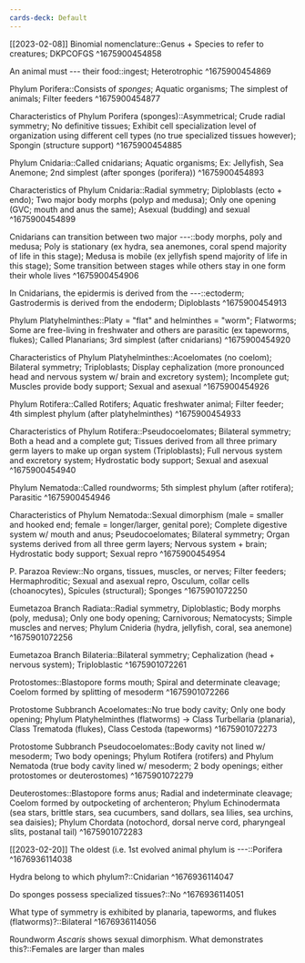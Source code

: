 ```yaml
---
cards-deck: Default
---
```


[[2023-02-08]]
Binomial nomenclature::Genus + Species to refer to creatures; DKPCOFGS
^1675900454858

An animal must --- their food::ingest; Heterotrophic
^1675900454869

Phylum Porifera::Consists of *sponges*; Aquatic organisms; The simplest of animals; Filter feeders
^1675900454877

Characteristics of Phylum Porifera (sponges)::Asymmetrical; Crude radial symmetry; No definitive tissues; Exhibit cell specialization level of organization using different cell types (no true specialized tissues however); Spongin (structure support)
^1675900454885

Phylum Cnidaria::Called cnidarians; Aquatic organisms; Ex: Jellyfish, Sea Anemone; 2nd simplest (after sponges (porifera)) 
^1675900454893

Characteristics of Phylum Cnidaria::Radial symmetry; Diploblasts (ecto + endo); Two major body morphs (polyp and medusa); Only one opening (GVC; mouth and anus the same); Asexual (budding) and sexual 
^1675900454899

Cnidarians can transition between two major ---::body morphs, poly and medusa; Poly is stationary (ex hydra, sea anemones, coral spend majority of life in this stage); Medusa is mobile (ex jellyfish spend majority of life in this stage); Some transition between stages while others stay in one form their whole lives
^1675900454906

In Cnidarians, the epidermis is derived from the ---::ectoderm; Gastrodermis is derived from the endoderm; Diploblasts
^1675900454913

Phylum Platyhelminthes::Platy = "flat" and helminthes = "worm"; Flatworms; Some are free-living in freshwater and others are parasitic (ex tapeworms, flukes); Called Planarians; 3rd simplest (after cnidarians)
^1675900454920

Characteristics of Phylum Platyhelminthes::Acoelomates (no coelom); Bilateral symmetry; Triploblasts; Display cephalization (more pronounced head and nervous system w/ brain and excretory system); Incomplete gut; Muscles provide body support; Sexual and asexual
^1675900454926

Phylum Rotifera::Called Rotifers; Aquatic freshwater animal; Filter feeder; 4th simplest phylum (after platyhelminthes)
^1675900454933

Characteristics of Phylum Rotifera::Pseudocoelomates; Bilateral symmetry; Both a head and a complete gut; Tissues derived from all three primary germ layers to make up organ system (Triploblasts); Full nervous system and excretory system; Hydrostatic body support; Sexual and asexual
^1675900454940

Phylum Nematoda::Called roundworms; 5th simplest phylum (after rotifera); Parasitic
^1675900454946

Characteristics of Phylum Nematoda::Sexual dimorphism (male = smaller and hooked end; female = longer/larger, genital pore); Complete digestive system w/ mouth and anus; Pseudocoelomates; Bilateral symmetry; Organ systems derived from all three germ layers; Nervous system + brain; Hydrostatic body support; Sexual repro
^1675900454954

P. Parazoa Review::No organs, tissues, muscles, or nerves; Filter feeders; Hermaphroditic; Sexual and asexual repro, Osculum, collar cells (choanocytes), Spicules (structural); Sponges
^1675901072250

Eumetazoa Branch Radiata::Radial symmetry, Diploblastic; Body morphs (poly, medusa); Only one body opening; Carnivorous; Nematocysts; Simple muscles and nerves; Phylum Cnideria (hydra, jellyfish, coral, sea anemone)
^1675901072256

Eumetazoa Branch Bilateria::Bilateral symmetry; Cephalization (head + nervous system); Triploblastic
^1675901072261

Protostomes::Blastopore forms mouth; Spiral and determinate cleavage; Coelom formed by splitting of mesoderm
^1675901072266

Protostome Subbranch Acoelomates::No true body cavity; Only one body opening; Phylum Platyhelminthes (flatworms) -> Class Turbellaria (planaria), Class Trematoda (flukes), Class Cestoda (tapeworms)
^1675901072273

Protostome Subbranch Pseudocoelomates::Body cavity not lined w/ mesoderm; Two body openings; Phylum Rotifera (rotifers) and Phylum Nematoda (true body cavity lined w/ mesoderm; 2 body openings; either protostomes or deuterostomes)
^1675901072279

Deuterostomes::Blastopore forms anus; Radial and indeterminate cleavage; Coelom formed by outpocketing of archenteron; Phylum Echinodermata (sea stars, brittle stars, sea cucumbers, sand dollars, sea lilies, sea urchins, sea daisies); Phylum Chordata (notochord, dorsal nerve cord, pharyngeal slits, postanal tail)
^1675901072283

[[2023-02-20]]
The oldest (i.e. 1st evolved animal phylum is ---::Porifera
^1676936114038

Hydra belong to which phylum?::Cnidarian
^1676936114047

Do sponges possess specialized tissues?::No
^1676936114051

What type of symmetry is exhibited by planaria, tapeworms, and flukes (flatworms)?::Bilateral
^1676936114056

Roundworm *Ascaris* shows sexual dimorphism. What demonstrates this?::Females are larger than males